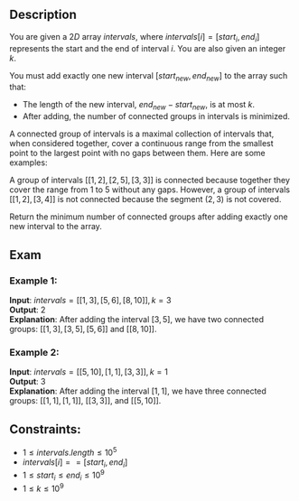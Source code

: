 ## Description
You are given a $2D$ array $intervals$, where $intervals[i] = [start_i, end_i]$ represents the start and the end of interval $i$. You are also given an integer $k$.

You must add exactly one new interval $[start_{new}, end_{new}]$ to the array such that:
- The length of the new interval, $end_{new} - start_{new}$, is at most $k$.
- After adding, the number of connected groups in intervals is minimized.

A connected group of intervals is a maximal collection of intervals that, when considered together, cover a continuous range from the smallest point to the largest point with no gaps between them. Here are some examples:

A group of intervals $[[1, 2], [2, 5], [3, 3]]$ is connected because together they cover the range from 1 to 5 without any gaps. However, a group of intervals $[[1, 2], [3, 4]]$ is not connected because the segment $(2, 3)$ is not covered.

Return the minimum number of connected groups after adding exactly one new interval to the array.

## Exam
### Example 1:
**Input**: $intervals = [[1,3],[5,6],[8,10]], k = 3$  
**Output**: $2$  
**Explanation**: After adding the interval $[3, 5]$, we have two connected groups: $[[1, 3], [3, 5], [5, 6]]$ and $[[8, 10]]$.

### Example 2:
**Input**: $intervals = [[5,10],[1,1],[3,3]], k = 1$  
**Output**: $3$  
**Explanation**: After adding the interval $[1, 1]$, we have three connected groups: $[[1, 1], [1, 1]]$, $[[3, 3]]$, and $[[5, 10]]$.

## Constraints:
- $1 \leq intervals.length \leq 10^5$
- $intervals[i] == [start_i, end_i]$
- $1 \leq start_i \leq end_i \leq 10^9$
- $1 \leq k \leq 10^9$
